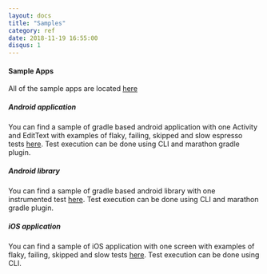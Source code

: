 ```yaml
---
layout: docs
title: "Samples"
category: ref
date: 2018-11-19 16:55:00
disqus: 1
---
```


#### Sample Apps
All of the sample apps are located [here][1]

##### Android application
You can find a sample of gradle based android application with one Activity and EditText with examples of flaky, failing, skipped and slow espresso tests [here][2]. Test execution can be done using CLI and marathon gradle plugin.

##### Android library
You can find a sample of gradle based android library with one instrumented test
[here][3]. Test execution can be done using CLI and marathon gradle plugin.

##### iOS application
You can find a sample of iOS application with one screen with examples of flaky, failing, skipped and slow tests
[here][4]. Test execution can be done using CLI.

[1]: https://github.com/Malinskiy/marathon/tree/develop/sample
[2]: https://github.com/Malinskiy/marathon/tree/develop/sample/android-app
[3]: https://github.com/Malinskiy/marathon/tree/develop/sample/android-library
[4]: https://github.com/Malinskiy/marathon/tree/develop/sample/ios-app
